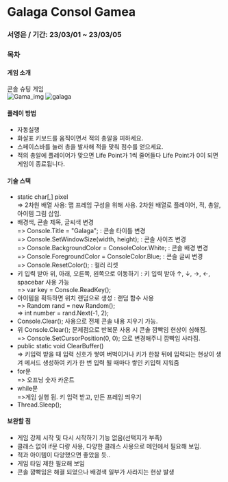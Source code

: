 # Galaga Consol Gamea

### 서영은 / 기간: 23/03/01 ~ 23/03/05

### 목차

#### 게임 소개
콘솔 슈팅 게임 \
![Gama_img](https://user-images.githubusercontent.com/123847823/222946273-4bb1943f-c4f6-4835-a694-7c8972b24371.png)
![galaga](https://user-images.githubusercontent.com/123847823/222948482-1383e187-da59-4d5f-902b-c73e05324c4a.gif)


#### 플레이 방법 
- 자동실행
- 화살표 키보드를 움직이면서 적의 총알을 피하세요.
- 스페이스바를 눌러 총을 발사해 적을 맞춰 점수를 얻으세요.
- 적의 총알에 플레이어가 맞으면 Life Point가 1씩 줄어들다 Life Point가 0이 되면 게임이 종료됩니다.

#### 기술 스택
- static char[,] pixel \
=> 2차원 배열 사용: 맵 프레임 구성을 위해 사용. 2차원 배열로 플레이어, 적, 총알, 아이템 그림 삽입.
- 배경색, 콘솔 제목, 글씨색 변경 \
=> Console.Title = "Galaga"; : 콘솔 타이틀 변경 \
=> Console.SetWindowSize(width, height); : 콘솔 사이즈 변경 \
=> Console.BackgroundColor = ConsoleColor.White; : 콘솔 배경 변경 \
=> Console.ForegroundColor = ConsoleColor.Blue; : 콘솔 글씨 변경 \
=> Console.ResetColor(); : 컬러 리셋 
- 키 입력 받아 위, 아래, 오른쪽, 왼쪽으로 이동하기 : 키 입력 받아 ↑, ↓, →, ←, spacebar 사용 가능 \
=> var key = Console.ReadKey();
- 아이템을 획득하면 위치 랜덤으로 생성 : 랜덤 함수 사용 \
=> Random rand = new Random(); \
=> int number = rand.Next(-1, 2);
- Console.Clear(); 사용으로 전체 콘솔 내용 지우기 가능. 
- 위 Console.Clear(); 문제점으로 반복문 사용 시 콘솔 깜빡임 현상이 심해짐. \
=> Console.SetCursorPosition(0, 0); 으로 변경해주니 깜빡임 사라짐. 
- public static void ClearBuffer() \
=> 키입력 받을 때 입력 신호가 쌓여 버벅이거나 키가 한참 뒤에 입력되는 현상이 생겨 메서드 생성하여 키가 한 번 입력 될 때마다 쌓인 키입력 지워줌
- for문 \
=> 오프닝 숫자 카운트
- while문 \
=>게임 실행 됨. 키 입력 받고, 만든 프레임 띄우기
- Thread.Sleep();

#### 보완할 점
- 게임 강제 시작 및 다시 시작하기 기능 없음(선택지가 부족)
- 클래스 없이 if문 다량 사용, 다양한 클래스 사용으로 메인에서 필요해 보임.
- 적과 아이템이 다양했으면 좋았을 듯..
- 게임 타임 제한 필요해 보임
- 콘솔 깜빡임은 해결 되었으나 배경색 일부가 사라지는 현상 발생
